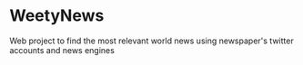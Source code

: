 WeetyNews
=========

Web project to find the most relevant world news using newspaper's twitter accounts and news engines

